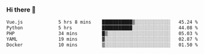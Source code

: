 ### Hi there 👋

<!--START_SECTION:waka-->

```txt
Vue.js             5 hrs 8 mins    ███████████▒░░░░░░░░░░░░░   45.24 %
Python             5 hrs           ███████████░░░░░░░░░░░░░░   44.08 %
PHP                34 mins         █▒░░░░░░░░░░░░░░░░░░░░░░░   05.03 %
YAML               19 mins         ▓░░░░░░░░░░░░░░░░░░░░░░░░   02.87 %
Docker             10 mins         ▒░░░░░░░░░░░░░░░░░░░░░░░░   01.50 %
```

<!--END_SECTION:waka-->

<!--
**Jonas-VanHaeken/Jonas-VanHaeken** is a ✨ _special_ ✨ repository because its `README.md` (this file) appears on your GitHub profile.

Here are some ideas to get you started:

- 🔭 I’m currently working on ...
- 🌱 I’m currently learning ...
- 👯 I’m looking to collaborate on ...
- 🤔 I’m looking for help with ...
- 💬 Ask me about ...
- 📫 How to reach me: ...
- 😄 Pronouns: ...
- ⚡ Fun fact: ...
-->
